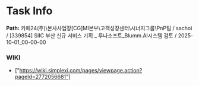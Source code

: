 # Task Info

**Path:** 카페24(주)\본사사업장\[CG]MI본부\고객성장센터\시너지그룹\PnP팀 / sachoi / [339854] SIIC 부산 신규 서비스 기획 _ 루나소프트_Blumm.AI시스템 검토 / 2025-10-01_00-00-00

### WIKI
- ["https://wiki.simplexi.com/pages/viewpage.action?pageId=2772056681"]

